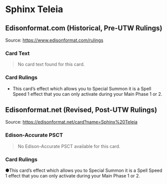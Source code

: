 # Sphinx Teleia

## Edisonformat.com (Historical, Pre-UTW Rulings)

Source: https://www.edisonformat.com/rulings

### Card Text

> No card text found for this card.

### Card Rulings

*   This card’s effect which allows you to Special Summon it is a Spell Speed 1 effect that you can only activate during your Main Phase 1 or 2.

## Edisonformat.net (Revised, Post-UTW Rulings)

Source: https://edisonformat.net/card?name=Sphinx%20Teleia

### Edison-Accurate PSCT

> No Edison-Accurate PSCT available for this card.

### Card Rulings

●This card’s effect which allows you to Special Summon it is a Spell Speed 1 effect that you can only activate during your Main Phase 1 or 2.
            